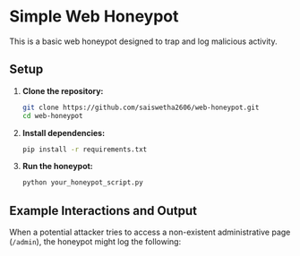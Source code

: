 # Simple Web Honeypot

This is a basic web honeypot designed to trap and log malicious activity.

## Setup

1.  **Clone the repository:**
    ```bash
    git clone https://github.com/saiswetha2606/web-honeypot.git
    cd web-honeypot
    ```
2.  **Install dependencies:**
    ```bash
    pip install -r requirements.txt
    ```
3.  **Run the honeypot:**
    ```bash
    python your_honeypot_script.py
    ```

## Example Interactions and Output

When a potential attacker tries to access a non-existent administrative page (`/admin`), the honeypot might log the following: